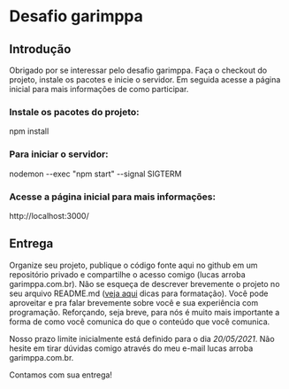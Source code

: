# Desafio garimppa

## Introdução

Obrigado por se interessar pelo desafio garimppa. Faça o checkout do projeto, instale os pacotes e inicie o servidor. Em seguida acesse a página inicial para mais informações de como participar.

### Instale os pacotes do projeto:

npm install

### Para iniciar o servidor:

nodemon --exec "npm start" --signal SIGTERM

### Acesse a página inicial para mais informações:

http://localhost:3000/


## Entrega

Organize seu projeto, publique o código fonte aqui no github em um repositório privado e compartilhe o acesso comigo (lucas arroba garimppa.com.br). Não se esqueça de descrever brevemente o projeto no seu arquivo README.md ([veja aqui](https://guides.github.com/features/mastering-markdown/) dicas para formatação). Você pode aproveitar e pra falar brevemente sobre você e sua experiência com programação. Reforçando, seja breve, para nós é muito mais importante a forma de como você comunica do que o conteúdo que você comunica.

Nosso prazo limite inicialmente está definido para o dia *20/05/2021*. Não hesite em tirar dúvidas comigo através do meu e-mail lucas arroba garimppa.com.br.

Contamos com sua entrega!


